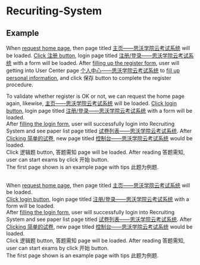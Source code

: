 # Recuriting-System


## Example
When [request home page](- "#title=openHomePage()"), then page titled [主页——思沃学院云考试系统](- "?=#title") will be loaded.
[Click 注册 button](- "#registerPage=toRegister()"), login page titled [注册/登录——思沃学院云考试系统](- "?=#registerPage.getPageTitle()") with a form will be loaded.
After [filling up the register form](- "#userCenterPage=fillRegisterForm()"), user will getting into User Center page 
[个人中心——思沃学院云考试系统](- "?=#userCenterPage.getPageTitle()") to [fill up personal information](- "fillUpInfo()"),
and click 保存 button to complete the register procedure.   

To validate whether register is OK or not, we can request the home page again, likewise,  [主页——思沃学院云考试系统](- "?=#title") will be loaded.
[Click login button](- "#loginPage=toLogin()"), login page titled [注册/登录——思沃学院云考试系统](- "?=#loginPage.getPageTitle()") with a form will be loaded.  
After [filling the login form](- "#paperListPage=fillLoginForm()"), user will successfully login into Recruiting System and see paper list page titled 
[试卷列表——思沃学院云考试系统](- "?=#paperListPage.getPageTitle()").
After [Clicking 简单的试卷](- "#consolePage=clickEasyPaper()"), new page titled [控制台——思沃学院云考试系统](- "?=#consolePage.getPageTitle()") would be loaded.  
Click 逻辑题 button, 答题需知 page will be loaded. After reading 答题需知, user can start exams by click 开始 button.   
The first page shown is an example page with tips 此题为例题.   





## 
When [request home page](- "#title=openHomePage()"), then page titled [主页——思沃学院云考试系统](- "?=#title") will be loaded.  
[Click login button](- "#loginPage=login()"), login page titled [注册/登录——思沃学院云考试系统](- "?=#loginPage.getPageTitle()") with a form will be loaded.  
After [filling the login form](- "#paperListPage=fillLoginForm()"), user will successfully login into Recruiting System and see paper list page titled 
[试卷列表——思沃学院云考试系统](- "?=#paperListPage.getPageTitle()").
After [Clicking 简单的试卷](- "#consolePage=clickEasyPaper()"), new page titled [控制台——思沃学院云考试系统](- "?=#consolePage.getPageTitle()") would be loaded.  
Click 逻辑题 button, 答题需知 page will be loaded. After reading 答题需知, user can start exams by click 开始 button.   
The first page shown is an example page with tips 此题为例题.   





